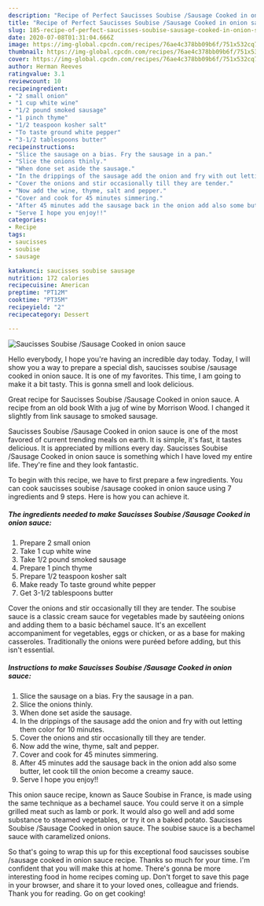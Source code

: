 ```yaml
---
description: "Recipe of Perfect Saucisses Soubise /Sausage Cooked in onion sauce"
title: "Recipe of Perfect Saucisses Soubise /Sausage Cooked in onion sauce"
slug: 185-recipe-of-perfect-saucisses-soubise-sausage-cooked-in-onion-sauce
date: 2020-07-08T01:31:04.666Z
image: https://img-global.cpcdn.com/recipes/76ae4c378bb09b6f/751x532cq70/saucisses-soubise-sausage-cooked-in-onion-sauce-recipe-main-photo.jpg
thumbnail: https://img-global.cpcdn.com/recipes/76ae4c378bb09b6f/751x532cq70/saucisses-soubise-sausage-cooked-in-onion-sauce-recipe-main-photo.jpg
cover: https://img-global.cpcdn.com/recipes/76ae4c378bb09b6f/751x532cq70/saucisses-soubise-sausage-cooked-in-onion-sauce-recipe-main-photo.jpg
author: Herman Reeves
ratingvalue: 3.1
reviewcount: 10
recipeingredient:
- "2 small onion"
- "1 cup white wine"
- "1/2 pound smoked sausage"
- "1 pinch thyme"
- "1/2 teaspoon kosher salt"
- "To taste ground white pepper"
- "3-1/2 tablespoons butter"
recipeinstructions:
- "Slice the sausage on a bias. Fry the sausage in a pan."
- "Slice the onions thinly."
- "When done set aside the sausage."
- "In the drippings of the sausage add the onion and fry with out letting them color for 10 minutes."
- "Cover the onions and stir occasionally till they are tender."
- "Now add the wine, thyme, salt and pepper."
- "Cover and cook for 45 minutes simmering."
- "After 45 minutes add the sausage back in the onion add also some butter, let cook till the onion become a creamy sauce."
- "Serve I hope you enjoy!!"
categories:
- Recipe
tags:
- saucisses
- soubise
- sausage

katakunci: saucisses soubise sausage 
nutrition: 172 calories
recipecuisine: American
preptime: "PT12M"
cooktime: "PT35M"
recipeyield: "2"
recipecategory: Dessert

---
```



![Saucisses Soubise /Sausage Cooked in onion sauce](https://img-global.cpcdn.com/recipes/76ae4c378bb09b6f/751x532cq70/saucisses-soubise-sausage-cooked-in-onion-sauce-recipe-main-photo.jpg)

Hello everybody, I hope you're having an incredible day today. Today, I will show you a way to prepare a special dish, saucisses soubise /sausage cooked in onion sauce. It is one of my favorites. This time, I am going to make it a bit tasty. This is gonna smell and look delicious.

Great recipe for Saucisses Soubise /Sausage Cooked in onion sauce. A recipe from an old book With a jug of wine by Morrison Wood. I changed it slightly from link sausage to smoked sausage.

Saucisses Soubise /Sausage Cooked in onion sauce is one of the most favored of current trending meals on earth. It is simple, it's fast, it tastes delicious. It is appreciated by millions every day. Saucisses Soubise /Sausage Cooked in onion sauce is something which I have loved my entire life. They're fine and they look fantastic.


To begin with this recipe, we have to first prepare a few ingredients. You can cook saucisses soubise /sausage cooked in onion sauce using 7 ingredients and 9 steps. Here is how you can achieve it.

<!--inarticleads1-->

##### The ingredients needed to make Saucisses Soubise /Sausage Cooked in onion sauce:

1. Prepare 2 small onion
1. Take 1 cup white wine
1. Take 1/2 pound smoked sausage
1. Prepare 1 pinch thyme
1. Prepare 1/2 teaspoon kosher salt
1. Make ready To taste ground white pepper
1. Get 3-1/2 tablespoons butter


Cover the onions and stir occasionally till they are tender. The soubise sauce is a classic cream sauce for vegetables made by sautéeing onions and adding them to a basic béchamel sauce. It&#39;s an excellent accompaniment for vegetables, eggs or chicken, or as a base for making casseroles. Traditionally the onions were puréed before adding, but this isn&#39;t essential. 

<!--inarticleads2-->

##### Instructions to make Saucisses Soubise /Sausage Cooked in onion sauce:

1. Slice the sausage on a bias. Fry the sausage in a pan.
1. Slice the onions thinly.
1. When done set aside the sausage.
1. In the drippings of the sausage add the onion and fry with out letting them color for 10 minutes.
1. Cover the onions and stir occasionally till they are tender.
1. Now add the wine, thyme, salt and pepper.
1. Cover and cook for 45 minutes simmering.
1. After 45 minutes add the sausage back in the onion add also some butter, let cook till the onion become a creamy sauce.
1. Serve I hope you enjoy!!


This onion sauce recipe, known as Sauce Soubise in France, is made using the same technique as a bechamel sauce. You could serve it on a simple grilled meat such as lamb or pork. It would also go well and add some substance to steamed vegetables, or try it on a baked potato. Saucisses Soubise /Sausage Cooked in onion sauce. The soubise sauce is a bechamel sauce with caramelized onions. 

So that's going to wrap this up for this exceptional food saucisses soubise /sausage cooked in onion sauce recipe. Thanks so much for your time. I'm confident that you will make this at home. There's gonna be more interesting food in home recipes coming up. Don't forget to save this page in your browser, and share it to your loved ones, colleague and friends. Thank you for reading. Go on get cooking!
